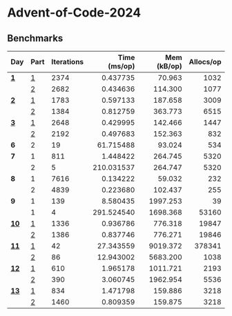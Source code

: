 # Advent-of-Code-2024

## Benchmarks

| Day             | Part                | Iterations | Time (ms/op) | Mem (kB/op) | Allocs/op |
| --------------- | ------------------- | ---------- | -----------: | ----------: | --------: |
| [**1**](day01)  | [1](day01/part1.go) | 2374       |     0.437735 |      70.963 |      1032 |
|                 | [2](day01/part2.go) | 2682       |     0.434636 |     114.300 |      1077 |
| [**2**](day02)  | [1](day02/part1.go) | 1783       |     0.597133 |     187.658 |      3009 |
|                 | [2](day02/part2.go) | 1384       |     0.812759 |     363.773 |      6515 |
| [**3**](day03)  | [1](day03/part1.go) | 2648       |     0.429995 |     142.466 |      1447 |
|                 | [2](day03/part2.go) | 2192       |     0.497683 |     152.363 |       832 |
| **6**           | 2                   | 19         |    61.715488 |      93.024 |       534 |
| **7**           | 1                   | 811        |     1.448422 |     264.745 |      5320 |
|                 | 2                   | 5          |   210.031537 |     264.747 |      5320 |
| **8**           | 1                   | 7616       |     0.134222 |      59.032 |       232 |
|                 | 2                   | 4839       |     0.223680 |     102.437 |       255 |
| **9**           | 1                   | 139        |     8.580435 |    1997.253 |        39 |
|                 | 1                   | 4          |   291.524540 |    1698.368 |     53160 |
| [**10**](day10) | [1](day10/part1.go) | 1336       |     0.936786 |     776.318 |     19847 |
|                 | [2](day10/part2.go) | 1386       |     0.837746 |     776.271 |     19846 |
| [**11**](day11) | [1](day11/part1.go) | 42         |    27.343559 |    9019.372 |    378341 |
|                 | [2](day11/part2.go) | 86         |    12.943002 |    5683.200 |      1038 |
| [**12**](day12) | [1](day12/part1.go) | 610        |     1.965178 |    1011.721 |      2193 |
|                 | [2](day12/part2.go) | 390        |     3.060745 |    1962.954 |      5536 |
| [**13**](day13) | [1](day13/part1.go) | 834        |     1.471798 |     159.886 |      3218 |
|                 | [2](day13/part2.go) | 1460       |     0.809359 |     159.875 |      3218 |
